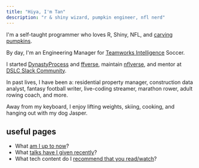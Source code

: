 ```yaml
---
title: "Hiya, I'm Tan"
description: "r & shiny wizard, pumpkin engineer, nfl nerd"
---
```


I'm a self-taught programmer who loves R, Shiny, NFL, and [carving pumpkins](/pumpkins). 

By day, I'm an Engineering Manager for [Teamworks Intelligence](https://teamworks.com/intelligence/) Soccer. 

I started [DynastyProcess](https://dynastyprocess.com) and [ffverse](https://ffverse.com), 
maintain [nflverse](https://github.com/nflverse), and mentor at [DSLC Slack Community](https://dslc.io). 

In past lives, I have been a: residential property manager, construction data 
analyst, fantasy football writer, live-coding streamer, marathon rower, adult 
rowing coach, and more.

Away from my keyboard, I enjoy lifting weights, skiing, cooking, and hanging 
out with my dog Jasper.

## useful pages

- What [am I up to now](/now)? 
- What [talks have I given recently](/tags/talks)?
- What tech content do I [recommend that you read/watch](/recs)? 

